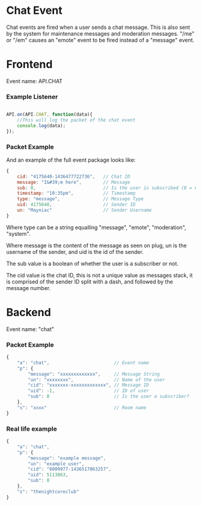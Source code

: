 # Chat Event

Chat events are fired when a user sends a chat message. This is also sent by the system for maintenance messages and
moderation messages. "/me" or "/em" causes an "emote" event to be fired instead of a "message" event.

# Frontend

Event name: API.CHAT

### Example Listener

```js

API.on(API.CHAT, function(data){
    //This will log the packet of the chat event
    console.log(data);
});

```

### Packet Example

And an example of the full event package looks like:

```js
{
    cid: "4175640-1436477722736", 	// Chat ID
    message: "I&#39;m here", 		// Message
    sub: 0, 						// Is the user is subscribed (0 = no, 1 = yes) 
    timestamp: "10:35pm", 			// Timestamp
    type: "message", 				// Message Type
    uid: 4175640, 					// Sender ID
    un: "Mayniac" 					// Sender Username
}
```

Where type can be a string equalling "message", "emote", "moderation", "system".

Where message is the content of the message as seen on plug, un is the username of the sender, and uid is the id of
the sender.

The sub value is a boolean of whether the user is a subscriber or not.

The cid value is the chat ID, this is not a unique value as messages stack, it is comprised of the sender ID split with 
a dash, and followed by the message number.

# Backend

Event name: "chat"

### Packet Example

```js
{
    "a": "chat",                        // Event name
    "p": {
        "message": "xxxxxxxxxxxxx",     // Message String
        "un": "xxxxxxxx",               // Name of the user
        "cid": "xxxxxxx-xxxxxxxxxxxxx", // Message ID
        "uid": -1,                      // ID of user
        "sub": 0                        // Is the user a subscriber?
    },
    "s": "xxxx"                         // Room name
}
```
### Real life example
```js
{
    "a": "chat",
    "p": {
        "message": "example message",
        "un": "example user",
        "cid": "8009977-1436517063257",
        "uid": 5113863,
        "sub": 0
    },
    "s": "thenightcoreclub"
}
```



